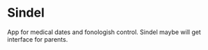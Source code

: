 # Sindel 
App for medical dates and fonologish control. Sindel maybe will get interface for parents. 
